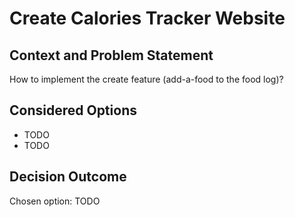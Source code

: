 # Create Calories Tracker Website

## Context and Problem Statement
How to implement the create feature (add-a-food to the food log)? 

## Considered Options

* TODO
* TODO

## Decision Outcome

Chosen option: TODO

